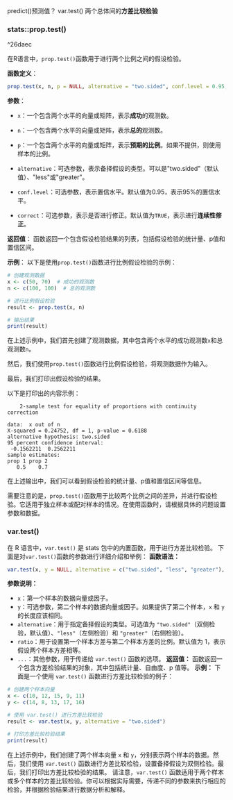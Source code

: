 


predict()预测值？
var.test() 两个总体间的**方差比较检验**
### stats::prop.test()

^26daec

在R语言中，`prop.test()`函数用于进行两个比例之间的假设检验。

**函数定义**：
```R
prop.test(x, n, p = NULL, alternative = "two.sided", conf.level = 0.95, correct = TRUE)
```

**参数**：
- `x`：一个包含两个水平的向量或矩阵，表示**成功**的观测数。

- `n`：一个包含两个水平的向量或矩阵，表示**总的**观测数。

- `p`：一个包含两个水平的向量或矩阵，表示**预期的比例**。如果不提供，则使用样本的比例。

- `alternative`：可选参数，表示备择假设的类型。可以是"two.sided"（默认值）、"less"或"greater"。

- `conf.level`：可选参数，表示置信水平。默认值为0.95，表示95%的置信水平。

- `correct`：可选参数，表示是否进行修正。默认值为`TRUE`，表示进行**连续性修正**。

**返回值**：
函数返回一个包含假设检验结果的列表，包括假设检验的统计量、p值和置信区间。

**示例**：
以下是使用`prop.test()`函数进行比例假设检验的示例：

```R
# 创建观测数据
x <- c(50, 70)  # 成功的观测数
n <- c(100, 100)  # 总的观测数

# 进行比例假设检验
result <- prop.test(x, n)

# 输出结果
print(result)
```

在上述示例中，我们首先创建了观测数据，其中包含两个水平的成功观测数`x`和总观测数`n`。

然后，我们使用`prop.test()`函数进行比例假设检验，将观测数据作为输入。

最后，我们打印出假设检验的结果。

以下是打印出的内容示例：

```
	2-sample test for equality of proportions with continuity correction

data:  x out of n
X-squared = 0.24752, df = 1, p-value = 0.6188
alternative hypothesis: two.sided
95 percent confidence interval:
 -0.1562211  0.2562211
sample estimates:
prop 1 prop 2 
   0.5    0.7
```

在上述输出中，我们可以看到假设检验的统计量、p值和置信区间等信息。

需要注意的是，`prop.test()`函数用于比较两个比例之间的差异，并进行假设检验。它适用于独立样本或配对样本的情况。在使用函数时，请根据具体的问题设置参数和数据。


### var.test()
在 R 语言中，`var.test()` 是 stats 包中的内置函数，用于进行方差比较检验。
下面是对`var.test()`函数的参数进行详细介绍和举例：
**函数语法：**
```R
var.test(x, y = NULL, alternative = c("two.sided", "less", "greater"), ratio = 1, ...)
```
**参数说明：**
- `x`：第一个样本的数据向量或因子。
- `y`：可选参数，第二个样本的数据向量或因子。如果提供了第二个样本，`x` 和 `y` 的长度应该相同。
- `alternative`：用于指定备择假设的类型。可选值为 `"two.sided"`（双侧检验，默认值）、`"less"`（左侧检验）和 `"greater"`（右侧检验）。
- `ratio`：用于设置第一个样本方差与第二个样本方差的比例。默认值为 1，表示假设两个样本方差相等。
- `...`：其他参数，用于传递给 `var.test()` 函数的选项。
**返回值：**
函数返回一个包含方差检验结果的对象，其中包括统计量、自由度、p 值等。
**示例：**
下面是一个使用 `var.test()` 函数进行方差比较检验的例子：
```R
# 创建两个样本向量
x <- c(10, 12, 15, 9, 11)
y <- c(14, 8, 13, 17, 16)

# 使用 var.test() 进行方差比较检验
result <- var.test(x, y, alternative = "two.sided")

# 打印方差比较检验结果
print(result)
```

在上述示例中，我们创建了两个样本向量 `x` 和 `y`，分别表示两个样本的数据。然后，我们使用 `var.test()` 函数进行方差比较检验，设置备择假设为双侧检验。最后，我们打印出方差比较检验的结果。
请注意，`var.test()` 函数适用于两个样本或多个样本的方差比较检验。你可以根据实际需要，传递不同的参数来执行相应的检验，并根据检验结果进行数据分析和解释。